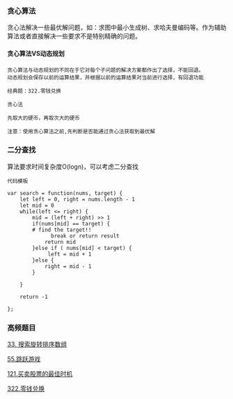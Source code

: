 ### 贪心算法
贪心法解决一些最优解问题，如：求图中最小生成树、求哈夫曼编码等。作为辅助算法或者直接解决一些要求不是特别精确的问题。

#### 贪心算法VS动态规划
```
贪心算法与动态规划的不同在于它对每个子问题的解决方案都作出了选择，不能回退。
动态规划会保存以前的运算结果，并根据以前的运算结果对当前进行选择，有回退功能
```
```
经典题：322.零钱兑换

贪心法

先取大的硬币，再取次大的硬币

注意：使用贪心算法之前,先判断是否能通过贪心法获取到最优解
```

### 二分查找

算法要求时间复杂度O(logn)，可以考虑二分查找

```
代码模板

var search = function(nums, target) {
    let left = 0, right = nums.length - 1
    let mid = 0
    while(left <= right) {
        mid = (left + right) >> 1
        if(nums[mid] == target) {
	    # find the target!! 
              break or return result 
            return mid
        }else if ( nums[mid] < target) {
             left = mid + 1
        }else {
            right = mid - 1
        }

    }

    return -1

};

```

### 高频题目

[33. 搜索旋转排序数组](https://github.com/Jackzigen/LeetCode/blob/master/Problems/1-100/33.搜索旋转排序数组.md)

[55.跳跃游戏](https://github.com/Jackzigen/LeetCode/blob/master/Problems/1-100/55.跳跃游戏.md)

[121.买卖股票的最佳时机](https://github.com/Jackzigen/LeetCode/blob/master/Problems/101-200/121.买卖股票的最佳时机.md)

[322.零钱兑换](https://github.com/Jackzigen/LeetCode/blob/master/Problems/301-400/322.零钱兑换.md)

